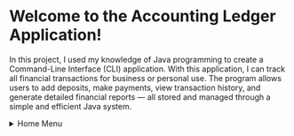 # Welcome to the Accounting Ledger Application!
In this project, I used my knowledge of Java programming to create a Command-Line Interface (CLI) application.
With this application, I can track all financial transactions for business or personal use.
The program allows users to add deposits, make payments, view transaction history, and generate detailed financial reports — all stored and managed through a simple and efficient Java system.
<details>
  ### <summary>Home Menu</summary>
  - Item 1
  - Item 2
  - Even code:
  - 
## 🛠 Technologies Used
  * Java 17+1111
  * File I/O (BufferedReader, FileWriter)
  * Collections API (ArrayList, Comparator)
  * Java Time API (LocalDate, LocalTime, LocalDateTime, DateTimeFormatter)
## 🧠 Features
### Home Menu:                                         
   * Add Deposit: Enter deposits with description, vendor, and amount.
   * Make Payment: Record expenses with vendor information.
   *  Access Report Menu
### Ledger Menu:
  * View All Transactions
  * View Only Deposits
  * View Only Payments
  * Access Report Menu
### Reports Menu:
   * Month-to-Date transactions
   * Previous Month transactions
   * Year-to-Date transactions
   * Previous Year transactions
   * Search by Vendor
### 📈 Menu Flow Diagram


### Automatic Sorting:
Sorts all transactions by newest to oldest by default. Search results are sorted alphabetically by vendor names.
